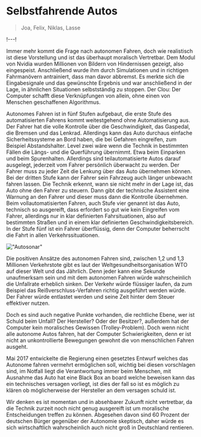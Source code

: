 # Selbstfahrende Autos

> Joa, Felix, Niklas, Lasse

!---!

Immer mehr kommt die Frage nach autonomen Fahren, doch wie realistisch ist diese Vorstellung und ist das überhaupt moralisch Vertretbar. Dem Modul von Nvidia wurden Millionen von Bildern von Hindernissen gezeigt, also eingespeist. Anschließend wurde ihm durch Simulationen und in richtigen Fahrmanövern antrainiert, dass man davor abbremst. Es merkte sich die Eingabesignale und das gewünschte Ergebnis und war anschließend in der Lage, in ähnlichen Situationen selbstständig zu stoppen. Der Clou: Der Computer schafft diese Verknüpfungen von allein, ohne einen von Menschen geschaffenen Algorithmus.

Autonomes Fahren ist in fünf Stufen aufgebaut, die erste Stufe des automatisierten Fahrens kommt weitestgehend ohne Automatisierung aus. Der Fahrer hat die volle Kontrolle über die Geschwindigkeit, das Gaspedal, die Bremsen und das Lenkrad. Allerdings kann das Auto durchaus einfache Sicherheitssysteme an Bord haben, die bei Gefahren eingreifen, zum Beispiel Abstandshalter. Level zwei wäre wenn die Technik in bestimmten Fällen die Längs- und die Querführung übernimmt. Etwa beim Einparken und beim Spurenhalten. Allerdings sind teilautomatisierte Autos darauf ausgelegt, jederzeit vom Fahrer persönlich überwacht zu werden. Der Fahrer muss zu jeder Zeit die Lenkung über das Auto übernehmen können. Bei der dritten Stufe kann der Fahrer sein Fahrzeug auch länger unbewacht fahren lassen. Die Technik erkennt, wann sie nicht mehr in der Lage ist, das Auto ohne den Fahrer zu steuern. Dann gibt der technische Assistent eine Warnung an den Fahrer und dieser muss dann die Kontrolle übernehmen. Beim vollautomatisierten Fahren, auch Stufe vier genannt ist das Auto, technisch so ausgereift, dass erfordert so gut wie kein Eingreifen vom Fahrer, allerdings nur in klar definierten Fahrsituationen, also auf bestimmten Straßen und in einem klar definierten Geschwindigkeitsbereich. In der Stufe fünf ist ein Fahrer überflüssig, denn der Computer beherrscht die Fahrt in allen Verkehrssituationen.

!["Autosonar"](/images/autoautos/autosonar.jpeg)

Die positiven Ansätze des autonomen Fahren sind, zwischen 1,2 und 1,3 Millionen Verkehrstote gibt es laut der Weltgesundheitsorganisation WTO auf dieser Welt und das Jährlich. Denn jeder kann eine Sekunde unaufmerksam sein und mit dem autonomen Fahren würde wahrscheinlich die Unfallrate erheblich sinken. Der Verkehr würde flüssiger laufen, da zum Beispiel das Reißverschluss-Verfahren richtig ausgeführt werden würde. Der Fahrer würde entlastet werden und seine Zeit hinter dem Steuer effektiver nutzen.

Doch es sind auch negative Punkte vorhanden, die rechtliche Ebene, wer ist Schuld beim Unfall? Der Hersteller? Oder der Besitzer?, außerdem hat der Computer kein moralisches Gewissen (Trolley-Problem). Doch wenn nicht alle autonome Autos fahren, hat der Computer Schwierigkeiten, denn er ist nicht an unkontrollierte Bewegungen gewohnt die von menschlichen Fahren ausgeht.

Mai 2017 entwickelte die Regierung einen gesetztes Entwurf welches das Autonome fahren vermehrt ermöglichen soll, wichtig bei diesen vorschlagen sind, im Notfall liegt die Verantwortung immer beim Menschen, mit Ausnahme das Auto hat eine Black Box an board welche beweisen kann das ein technisches versagen vorliegt, ist dies der fall so ist es möglich zu klären ob möglicherweise der Hersteller an dem versagen schuld ist.

Wir denken es ist momentan und in absehbarer Zukunft nicht vertretbar, da die Technik zurzeit noch nicht genug ausgereift ist um moralische Entscheidungen treffen zu können. Abgesehen davon sind 60 Prozent der deutschen Bürger gegenüber der Autonomie skeptisch, daher würde es sich wirtschaftlich wahrscheinlich auch nicht groß in Deutschland rentieren.